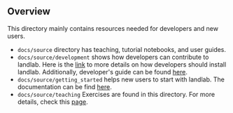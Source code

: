 ## Overview

This directory mainly contains resources needed for developers and new users.

- `docs/source` directory has teaching, tutorial notebooks, and user guides.
- `docs/source/development` shows how developers can contribute to landlab. Here is the [link](https://landlab.readthedocs.io/en/v2.9.2/install/index.html#) to more details on how developers should install landlab. Additionally, developer's guide can be found [here](https://landlab.readthedocs.io/en/v2.9.2/development/index.html).
- `docs/source/getting_started` helps new users to start with landlab. The documentation can be find [here](https://landlab.readthedocs.io/en/v2.9.2/getting_started/index.html).
- `docs/source/teaching` Exercises are found in this directory. For more details, check this [page](https://landlab.readthedocs.io/en/v2.9.2/teaching/index.html).
